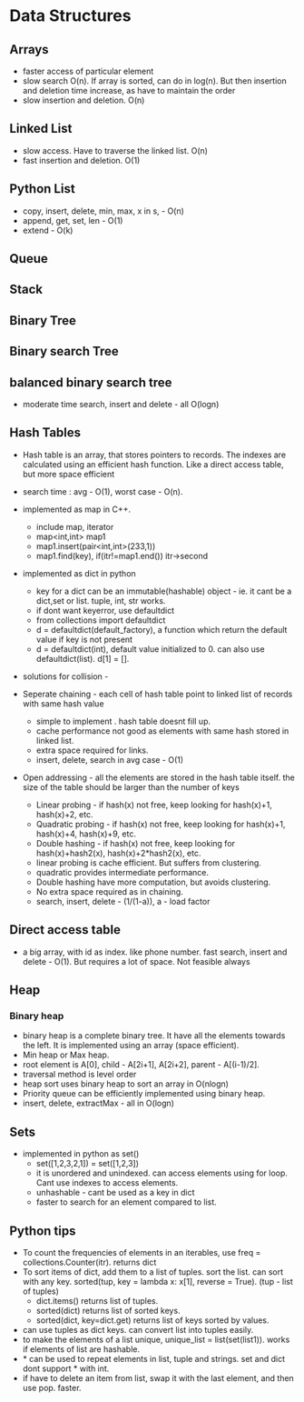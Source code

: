 # Data Structures 

## Arrays 
- faster access of particular element
- slow search O(n). If array is sorted, can do in log(n). But then insertion and deletion time increase, as have to maintain the order
- slow insertion and deletion. O(n)

## Linked List 
- slow access. Have to traverse the linked list. O(n)
- fast insertion and deletion. O(1)

## Python List 
- copy, insert, delete, min, max, x in s, -  O(n)
- append, get, set, len - O(1)
- extend - O(k)

## Queue 

## Stack

## Binary Tree

## Binary search Tree

## balanced binary search tree
- moderate time search, insert and delete - all O(logn)

## Hash Tables 
- Hash table is an array, that stores pointers to records. The indexes are calculated using an efficient hash function. Like a direct access table, but more space efficient
- search time : avg - O(1), worst case - O(n). 
- implemented as map in C++. 
    - include map, iterator
    - map<int,int> map1
    - map1.insert(pair<int,int>(233,1))
    - map1.find(key), if(itr!=map1.end()) itr->second

- implemented as dict in python
    - key for a dict can be an immutable(hashable) object - ie. it cant be a dict,set or list. tuple, int, str works. 
    - if dont want keyerror, use defaultdict
    - from collections import defaultdict
    - d = defaultdict(default_factory), a function which return the default value if key is not present
    - d = defaultdict(int), default value initialized to 0. can also use defaultdict(list). d[1] = [].
- solutions for collision - 

- Seperate chaining - each cell of hash table point to linked list of records with same hash value
    - simple to implement . hash table doesnt fill up. 
    - cache performance not good as elements with same hash stored in linked list.
    - extra space required for links. 
    - insert, delete, search in avg case - O(1)
 
- Open addressing - all the elements are stored in the hash table itself. the size of the table should be larger than the number of keys
    - Linear probing - if hash(x) not free, keep looking for hash(x)+1, hash(x)+2, etc.
    - Quadratic probing - if hash(x) not free, keep looking for hash(x)+1, hash(x)+4, hash(x)+9, etc.
    - Double hashing - if hash(x) not free, keep looking for hash(x)+hash2(x), hash(x)+2*hash2(x), etc. 
    - linear probing is cache efficient. But suffers from clustering. 
    - quadratic provides intermediate performance. 
    - Double hashing have more computation, but avoids clustering. 
    - No extra space required as in chaining. 
    - search, insert, delete - (1/(1-a)), a - load factor

## Direct access table 
- a big array, with id as index. like phone number. fast search, insert and delete - O(1). But requires a lot of space. Not feasible always

## Heap 

### Binary heap
- binary heap is a complete binary tree. It have all the elements towards the left. It is implemented using an array (space efficient). 
- Min heap or Max heap. 
- root element is A[0], child - A[2i+1], A[2i+2], parent - A[(i-1)/2]. 
- traversal method is level order
- heap sort uses binary heap to sort an array in O(nlogn)
- Priority queue can be efficiently implemented using binary heap. 
- insert, delete, extractMax - all in O(logn)

## Sets
- implemented in python as set()
    - set([1,2,3,2,1]) = set([1,2,3])
    - it is unordered and unindexed. can access elements using for loop. Cant use indexes to access elements. 
    - unhashable - cant be used as a key in dict
    - faster to search for an element compared to list. 


## Python tips
- To count the frequencies of elements in an iterables, use freq = collections.Counter(itr). returns dict
- To sort items of dict, add them to a list of tuples. sort the list. can sort with any key. sorted(tup, key = lambda x: x[1], reverse = True). (tup - list of tuples)
    - dict.items() returns list of tuples. 
    - sorted(dict) returns list of sorted keys.
    - sorted(dict, key=dict.get) returns list of keys sorted by values.  
- can use tuples as dict keys. can convert list into tuples easily. 
- to make the elements of a list unique, unique_list = list(set(list1)). works if elements of list are hashable. 
- \* can be used to repeat elements in list, tuple and strings. set and dict dont support * with int. 
- if have to delete an item from list, swap it with the last element, and then use pop. faster. 